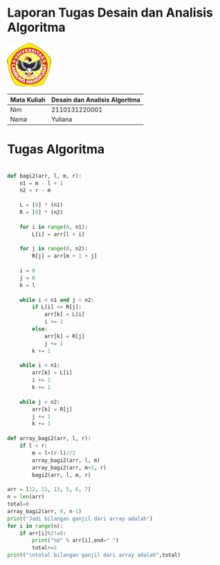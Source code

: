 # Laporan Tugas Desain dan Analisis Algoritma
<img src="/Gambar/Gambar-Tugas-1/Logo-ULM.png" width="20%" height="20%">

Mata Kuliah | Desain dan Analisis Algoritma
--------|--------
Nim | 2110131220001
Nama | Yuliana

# Tugas Algoritma
```python

def bagi2(arr, l, m, r):
	n1 = m - l + 1
	n2 = r - m

	L = [0] * (n1)
	R = [0] * (n2)

	for i in range(0, n1):
		L[i] = arr[l + i]

	for j in range(0, n2):
		R[j] = arr[m + 1 + j]

	i = 0
	j = 0
	k = l

	while i < n1 and j < n2:
		if L[i] <= R[j]:
			arr[k] = L[i]
			i += 1
		else:
			arr[k] = R[j]
			j += 1
		k += 1

	while i < n1:
		arr[k] = L[i]
		i += 1
		k += 1

	while j < n2:
		arr[k] = R[j]
		j += 1
		k += 1

def array_bagi2(arr, l, r):
	if l < r:
		m = l+(r-l)//2
		array_bagi2(arr, l, m)
		array_bagi2(arr, m+1, r)
		bagi2(arr, l, m, r)

arr = [12, 11, 13, 5, 6, 7]
n = len(arr)
total=0
array_bagi2(arr, 0, n-1)
print("Jadi bilangan ganjil dari array adalah")
for i in range(n):
    if arr[i]%2!=0:
        print("%d" % arr[i],end=" ")
        total+=1
print("\ntotal bilangan ganjil dari array adalah",total)
```
